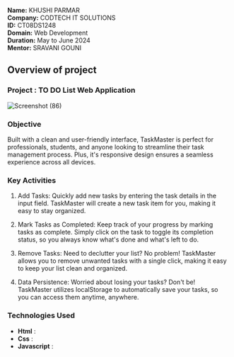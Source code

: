 **Name:** KHUSHI PARMAR         
**Company:** CODTECH IT SOLUTIONS               
**ID:**  CT08DS1248              
**Domain:** Web Development        
**Duration:**  May to June 2024      
**Mentor:**  SRAVANI GOUNI 

##  Overview of project 
### Project : TO DO List Web Application 
    
![Screenshot (86)](https://github.com/KhushiiParmar/CODETECH-TASK1/assets/138864321/18299734-b0ce-4366-86fc-a749d683cf78)

 ###  Objective 
  Built with a clean and user-friendly interface, TaskMaster is perfect for professionals, students, and anyone looking to streamline their task management process. Plus, it's responsive design ensures a seamless experience across all devices.
  
 ### Key Activities
1. Add Tasks: Quickly add new tasks by entering the task details in the input field. TaskMaster will create a new task item for you, making it easy to stay organized.

2. Mark Tasks as Completed: Keep track of your progress by marking tasks as complete. Simply click on the task to toggle its completion status, so you always know what's done and what's left to do.

3. Remove Tasks: Need to declutter your list? No problem! TaskMaster allows you to remove unwanted tasks with a single click, making it easy to keep your list clean and organized.

 4. Data Persistence: Worried about losing your tasks? Don't be! TaskMaster utilizes localStorage to automatically save your tasks, so you can access them anytime, anywhere.

 ### Technologies Used 
 -  **Html** :   
 -  **Css** :
 -  **Javascript** :
